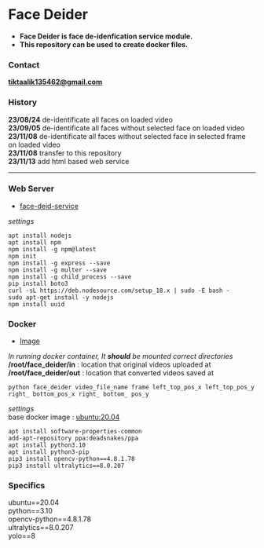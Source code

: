 # Face Deider

+ **Face Deider is face de-idenfication service module.**
+ **This repository can be used to create docker files.**

### Contact

**tiktaalik135462@gmail.com**  

### History

**23/08/24** de-identificate all faces on loaded video  
**23/09/05** de-identificate all faces without selected face on loaded video  
**23/11/08** de-identificate all faces without selected face in selected frame on loaded video  
**23/11/08** transfer to this repository  
**23/11/13** add html based web service

***

### Web Server

+ [face-deid-service](http://13.209.16.244:8080)  

*settings*  
``` shell
apt install nodejs
apt install npm
npm install -g npm@latest
npm init
npm install -g express --save
npm install -g multer --save
npm install -g child_process --save
pip install boto3
curl -sL https://deb.nodesource.com/setup_18.x | sudo -E bash -
sudo apt-get install -y nodejs
npm install uuid
```

### Docker

+ [Image](https://hub.docker.com/repository/docker/whataten/face_deider/general)  

*In running docker container, It **should** be mounted correct directories*  
**/root/face_deider/in** : location that original videos uploaded at  
**/root/face_deider/out** : location that converted videos saved at  

```shell
python face_deider video_file_name frame left_top_pos_x left_top_pos_y right_ bottom_pos_x right_ bottom_ pos_y  
```

*settings*  
base docker image : [ubuntu:20.04](https://hub.docker.com/_/ubuntu)  

``` shell
apt install software-properties-common  
add-apt-repository ppa:deadsnakes/ppa  
apt install python3.10  
apt install python3-pip  
pip3 install opencv-python==4.8.1.78  
pip3 install ultralytics==8.0.207  
```

### Specifics

ubuntu==20.04  
python==3.10  
opencv-python==4.8.1.78  
ultralytics==8.0.207  
yolo==8  
